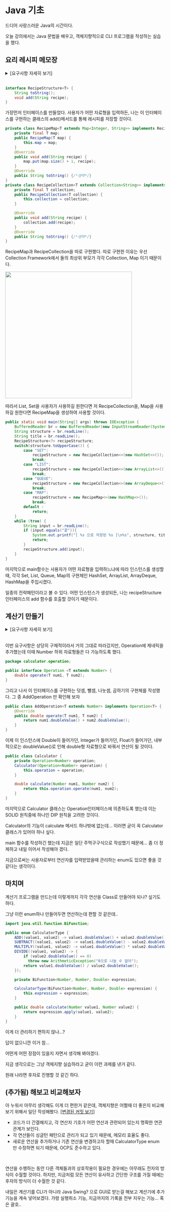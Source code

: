 # Java 기초

드디어 사랑스러운 Java의 시간이다. 

오늘 강의에서는 Java 문법을 배우고, 객체지향적으로 CLI 프로그램을 작성하는 실습을 했다.



## 요리 레시피 메모장

<details>
<summary>[요구사항 자세히 보기]</summary>
<p>
<h3>입력값</h3>
<ul>
  <li>저장할 자료구조명을 입력합니다. (List / Set / Map)</li>
  <li>내가 좋아하는 요리 제목을 먼저 입력합니다.</li>
  <li>이어서 내가 좋아하는 요리 레시피를 한 문장씩 입력합니다.</li>
  <li>입력을 마쳤으면 마지막에 “끝” 문자를 입력합니다.</li>
</ul>
<h3>출력값</h3>
<ul>
  <li>입력이 종료되면 저장한 자료구조 이름과 요리 제목을 괄호로 감싸서 먼저 출력해 줍니다.</li>
  <li>이어서, 입력한 모든 문장 앞에 번호를 붙여서 입력 순서에 맞게 모두 출력해 줍니다.</li>
</ul>
<h3>예시 입력 :</h3>
<pre>
백종원 돼지고기 김치찌개 만들기
4.5
돼지고기는 핏물을 빼주세요.
잘익은 김치 한포기를 꺼내서 잘라주세요.
냄비에 들기름 적당히 두르고 김치를 넣고 볶아주세요.
다진마늘 한스푼, 설탕 한스푼 넣어주세요.
종이컵으로 물 8컵 부어서 센불에 끓여주세요.
핏물 뺀 돼지고기를 넣어주세요.
된장 반스푼, 양파 반개, 청양고추 한개를 썰어서 넣어주세요.
간장 두스푼반, 새우젓 두스푼, 고춧가루 두스푼반 넣어주세요.
중불로 줄여서 오래 끓여주세요~!!	
마지막에 파 쏭쏭 썰어서 마무리하면 돼요^^
</pre>
<h3>예시 출력:</h3>
<pre>
[ 백종원 돼지고기 김치찌개 만들기 ]
별점 : 4 (80.0%)
1. 돼지고기는 핏물을 빼주세요.
2. 잘익은 김치 한포기를 꺼내서 잘라주세요.
3. 냄비에 들기름 적당히 두르고 김치를 넣고 볶아주세요.
4. 다진마늘 한스푼, 설탕 한스푼 넣어주세요.
5. 종이컵으로 물 8컵 부어서 센불에 끓여주세요.
6. 핏물 뺀 돼지고기를 넣어주세요.
7. 된장 반스푼, 양파 반개, 청양고추 한개를 썰어서 넣어주세요.
8. 간장 두스푼반, 새우젓 두스푼, 고춧가루 두스푼반 넣어주세요.
9. 중불로 줄여서 오래 끓여주세요~!!	
10. 마지막에 파 쏭쏭 썰어서 마무리하면 돼요^^
</pre>
</details>
<br/>

```java
interface RecipeStructure<T> {
    String toString();
    void add(String recipe);
}
```

가장먼저 인터페이스를 만들었다. 사용자가 어떤 자료형을 입력하든, 나는 이 인터페이스를 구현하는 클래스의 add()메서드를 통해 레시피를 저장할 것이다.

```java
private class RecipeMap<T extends Map<Integer, String>> implements RecipeStructure<T>{
    private final T map;
    public RecipeMap(T map) {
        this.map = map;
    }
  	@Override
    public void add(String recipe) {
        map.put(map.size() + 1, recipe);
    }
  	@Override
    public String toString() {/*생략*/}
}
private class RecipeCollection<T extends Collection<String>> implements RecipeStructure<T>{
    private final T collection;
    public RecipeCollection(T collection) {
        this.collection = collection;
    }

    @Override
    public void add(String recipe) {
        collection.add(recipe);
    }
    @Override
    public String toString() {/*생략*/}
}
```

RecipeMap과 RecipeCollection을 따로 구현했다. 따로 구현한 이유는 우선 Collection Framework에서 둘의 최상위 부모가 각각 Collection, Map 이기 때문이다.

<img src="https://github.com/user-attachments/assets/f0e3ea10-56ef-4f9e-bdf1-e668d7bc9eb9" width="400" align="center"/>

따라서 List, Set을 사용자가 사용하길 원한다면 저 RecipeCollection을, Map을 사용하길 원한다면 RecipeMap을 생성하여 사용할 것이다.

```java
public static void main(String[] args) throws IOException {
    BufferedReader br = new BufferedReader(new InputStreamReader(System.in));
    String structure = br.readLine();
    String title = br.readLine();
    RecipeStructure<?> recipeStructure;
    switch(structure.toUpperCase()) {
        case "SET":
            recipeStructure = new RecipeCollection<>(new HashSet<>());
            break;
        case "LIST":
            recipeStructure = new RecipeCollection<>(new ArrayList<>());
            break;
        case "QUEUE":
            recipeStructure = new RecipeCollection<>(new ArrayDeque<>());
            break;
        case "MAP":
            recipeStructure = new RecipeMap<>(new HashMap<>());
            break;
        default :
            return;
    }
    while (true) {
        String input = br.readLine();
        if (input.equals("끝")){
            System.out.printf("[ %s 으로 저장된 %s ]\n%s", structure, title, recipeStructure);
            return;
        }
        recipeStructure.add(input);
    }
}
```

마지막으로 main함수는 사용자가 어떤 자료형을 입력하느냐에 따라 인스턴스를 생성할때, 각각 Set, List, Queue, Map의 구현체인 HashSet, ArrayList, ArrayDeque, HashMap을 주입시켰다.

일종의 전략패턴이라고 볼 수 있다. 어떤 인스턴스가 생성되든, 나는 recipeStructure인터페이스의 add 함수를 호출할 것이기 때문이다.





## 계산기 만들기

<details>
<summary>[요구사항 자세히 보기]</summary>
<p>
<h3>Step 1 : 더하기, 빼기, 나누기, 곱하기 연산을 수행할 수 있는 Calculator 클래스를 만듭니다.</h3>
<ul>
<li>Calulator 클래스는 연산을 수행하는 반환 타입이 double인 calculate 메서드를 가지고 있습니다.</li>
<li>calculate 메서드는 String 타입의 operator 매개변수를 통해 연산자 매개값을 받습니다.</li>
<li>int 타입의 firstNumber, secondNumber 매개변수를 통해 피연산자 값을 받습니다.</li>
<li>calculate 메서드는 전달받은 피연산자, 연산자를 사용하여 연산을 수행합니다.</li>
<li>힌트) if or switch 즉, 제어문을 통해 연산자의 타입을 확인하고 해당하는 타입의 연산을 수행하고 결과값을 반환합니다.</li>
</ul>
<h3>Step 2 : 나머지 연산자(%)를 수행할 수 있게 Calculator 클래스 내부 코드를 변경합니다.</h3>
<ul>
  <li>힌트) 제어문 else if 에 나머지 연산자(%)를 추가합니다.</li>
</ul>
<h3>Step 3</h3>
<img src="https://github.com/user-attachments/assets/0e71507a-3286-4ddf-968f-c1cf7da2cc5e" width="600" align="center"/>
<ul>
<li>AddOperation(더하기), SubstractOperation(빼기), MultiplyOperation(곱하기), DivideOperation(나누기) 연산 클래스를 만든 후 클래스 간의 관계를 고려하여 Calculator 클래스와 관계를 맺습니다.</li>
<li>관계를 맺은 후 필요하다면 Calculator 클래스의 내부 코드를 변경합니다.. 나머지 연산자(%) 기능은 제외합니다.</li>
<li>힌트) AddOperation, SubstractOperation, MultiplyOperation, DivideOperation 연산 클래스들을 만듭니다.</li>
<li>힌트) 각각의 연산 타입에 맞게 operate 메서드를 구현합니다.</li>
<li>힌트) Calculator 클래스와 포함관계를 맺고 생성자를 통해 각각의 연산 클래스 타입의 필드에 객체를 주입합니다.</li>
<li>힌트) calculate 메서드에서 직접 연산을 하지 않고 주입받은 연산 클래스들의 operate 메서드를 사용하여 연산을 진행합니다.</li>
</ul>
<h3>Step 4</h3>
<img src="https://github.com/user-attachments/assets/ff43185f-4ce1-4b0a-b3b9-c3a4679f301a" width="600" align="center"/>
<ul>
<li>AddOperation(더하기), SubstractOperation(빼기), MultiplyOperation(곱하기), DivideOperation(나누기) 연산 클래스들을 AbstractOperation(추상 클래스)를 사용하여 추상화하고 Calculator 클래스의 내부 코드를 변경합니다.</li>
<li>주의) Calculator의 calculate 메서드의 매개변수가 변경되었습니다.</li>
<li>힌트) AbstractOperation 추상 클래스를 만들고 operate 추상 메서드를 만듭니다.</li>
<li>힌트) AddOperation, SubstractOperation, MultiplyOperation, DivideOperation 클래스들은 AbstractOperation 클래스를 상속받고 각각의 연산 </li>타입에 맞게 operate를 오버라이딩 합니다.
<li>힌트) Calculator 클래스는 4개의 연산 클래스들이 상속받고 있는 AbstractOperation 클래스만을 포함합니다.</li>
<li>힌트) 생성자 혹은 Setter를 사용하여 연산을 수행할 연산 클래스의 객체를 AbstractOperation 클래스 타입의 필드에 주입합니다.(다형성)</li>
<li>힌트) calculate 메서드에서는 더 이상 연산자 타입을 받아 구분할 필요 없이 주입 받은 연산 클래스의 operate 메서드를 통해 바로 연산을 수행합니다.</li>
</ul>
</details>
<br/>

이번 요구사항은 상당히 구체적이라서 거의 그대로 따라갔지만, Operation에 제네릭을 추가했는데 이때 Number 하위 자료형들은 다 가능하도록 했다.

```java
package calculator.operation;

public interface Operation <T extends Number> {
    double operate(T num1, T num2);
}
```

그리고 나서 이 인터페이스를 구현하는 덧셈, 뺄셈, 나눗셈, 곱하기의 구현체를 작성했다. 그 중 AddOperation 만 확인해 보자

```java
public class AddOperation<T extends Number> implements Operation<T> {
    @Override
    public double operate(T num1, T num2) {
        return num1.doubleValue() + num2.doubleValue();
    }
}
```

이제 이 인스턴스에 Double이 들어가던, Integer가 들어가던, Float가 들어가던, 내부적으로는 doubleValue()로 인해 double형 자료형으로 바꿔서 연산이 될 것이다.

```java
public class Calculator {
    private Operation<Number> operation;
    Calculator(Operation<Number> operation) {
        this.operation = operation;
    }

    double calculate(Number num1, Number num2) {
        return this.operation.operate(num1, num2);
    }
}
```

마지막으로 Calculator 클래스는 Operation인터페이스에 의존하도록 했는데 이는 SOLID 원칙중에 하나인 DIP 원칙을 고려한 것이다.

Calculator의 기능이 calculate 메서드 하나밖에 없는데... 이러면 굳이 꼭 Calculator 클래스가 있어야 하나 싶다.

main 함수를 작성하긴 했는데 지금은 일단 주먹구구식으로 작성했기 때문에... 좀 더 정제하고 내일 이어서 작성해야 겠다.

지금으로써는 사용자로부터 연산자를 입력받았을때 관리하는 enum도 있으면 좋을 것 같다는 생각이다.



## 마치며

계산기 프로그램을 만드는데 이렇게까지 각각 연산을 Class로 만들어야 되나? 싶기도 하다.

그냥 이런 enum하나 만들어두면 연산하는데 편할 것 같은데..

```java
import java.util.function.BiFunction;

public enum CalculatorType {
    ADD((value1, value2) -> value1.doubleValue() + value2.doubleValue()),
    SUBTRACT((value1, value2) -> value1.doubleValue() - value2.doubleValue()),
    MULTIPLY((value1, value2) -> value1.doubleValue() * value2.doubleValue()),
    DIVIDE((value1, value2) -> {
        if (value2.doubleValue() == 0)
          throw new ArithmeticException("0으로 나눌 수 없어");
        return value1.doubleValue() / value2.doubleValue();
    });

    private BiFunction<Number, Number, Double> expression;

    CalculatorType(BiFunction<Number, Number, Double> expression) {
        this.expression = expression;
    }

    public double calculate(Number value1, Number value2) {
        return expression.apply(value1, value2);
    }
}
```

이게 더 관리하기 편하지 않나...?

답이 없으니깐 이거 참...

어떤게 어떤 장점이 있을지 자면서 생각해 봐야겠다.

지금 생각으로는 그냥 객체지향 실습하라고 굳이 이런 과제를 낸거 같다.

원래 나라면 후자로 진행할 것 같긴 하다.


## (추가됨) 해보고 비교해보자

아 누워서 아무리 생각해도 이게 더 편한거 같은데, 객체지향은 어쩔때 더 좋은지 비교해보기 위해서 일단 작성해봤다.
[[변경된 커밋 보기]](https://github.com/yeongbinim/TIL/commit/be128715f324f35fef366fc2546a3f0957db9dcc)

- 코드가 더 간결해지고, 각 연산자 기호가 어떤 연산과 관련되어 있는지 명확한 연관관계가 보인다.
- 각 연산들이 싱글턴 패턴으로 관리가 되고 있기 때문에, 메모리 효율도 좋다.
- 새로운 연산을 추가하거나 기존 연산을 변경하고자 할때 CalculatorType enum 만 수정하면 되기 때문에, OCP도 준수하고 있다.

<br/>

연산을 수행하는 동안 다른 객체들과의 상호작용이 필요한 경우에는 아무래도 전자의 방식이 수월할 것이다.
하지만, 지금처럼 모든 연산이 유사하고 간단한 구조를 가질 때에는 후자의 방식이 더 수월한 것 같다.

내일은 계산기를 CLI가 아니라 Java Swing? 으로 GUI로 받는걸 해보고
계산기에 추가기능을 계속 넣어보겠다.
가령 실행취소 기능, 지금까지의 기록을 전부 지우는 기능...
혹은 괄호..
